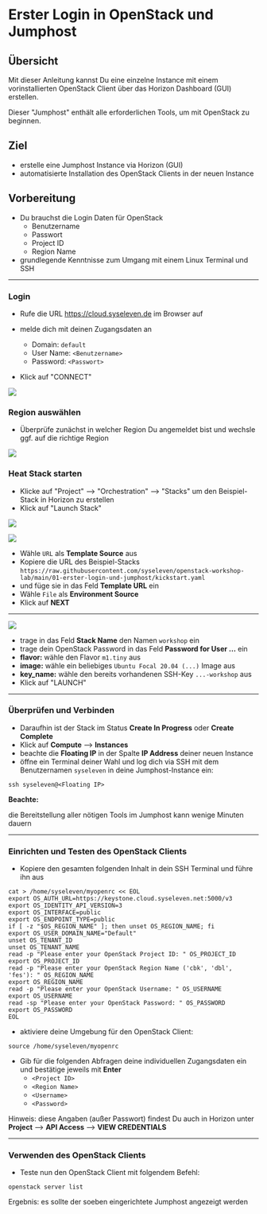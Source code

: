 # Erster Login in OpenStack und Jumphost

## Übersicht

Mit dieser Anleitung kannst Du eine einzelne Instance mit einem vorinstallierten 
OpenStack Client über das Horizon Dashboard (GUI) erstellen.

Dieser "Jumphost" enthält alle erforderlichen Tools, um mit OpenStack zu beginnen.

## Ziel

* erstelle eine Jumphost Instance via Horizon (GUI)
* automatisierte Installation des OpenStack Clients in der neuen Instance

## Vorbereitung

* Du brauchst die Login Daten für OpenStack
  * Benutzername
  * Passwort
  * Project ID
  * Region Name
* grundlegende Kenntnisse zum Umgang mit einem Linux Terminal und SSH

---

### Login

* Rufe die URL https://cloud.syseleven.de im Browser auf

* melde dich mit deinen Zugangsdaten an
  * Domain: `default`
  * User Name: `<Benutzername>`
  * Password: `<Passwort>`
* Klick auf "CONNECT"

![](images/01-login-window.png)

### Region auswählen

* Überprüfe zunächst in welcher Region Du angemeldet bist und wechsle ggf. auf die richtige Region

![](images/02-select-region.png)

### Heat Stack starten

* Klicke auf "Project" --> "Orchestration" --> "Stacks" um den Beispiel-Stack in Horizon zu erstellen
* Klick auf "Launch Stack"

![](images/03-orchestration-stacks.png)

![](images/04-select-stack-template.png)

* Wähle `URL` als **Template Source** aus
* Kopiere die URL des Beispiel-Stacks `https://raw.githubusercontent.com/syseleven/openstack-workshop-lab/main/01-erster-login-und-jumphost/kickstart.yaml`
* und füge sie in das Feld **Template URL** ein
* Wähle `File` als **Environment Source**
* Klick auf **NEXT**
---

![](images/05-launch-stack.png)

* trage in das Feld **Stack Name** den Namen `workshop` ein
* trage dein OpenStack Password in das Feld **Password for User ...** ein
* **flavor:** wähle den Flavor `m1.tiny` aus
* **image:** wähle ein beliebiges `Ubuntu Focal 20.04 (...)` Image aus
* **key_name:** wähle den bereits vorhandenen SSH-Key `...-workshop` aus
* Klick auf "LAUNCH"

---

### Überprüfen und Verbinden

* Daraufhin ist der Stack im Status **Create In Progress** oder **Create Complete**
* Klick auf **Compute** --> **Instances**
* beachte die **Floating IP** in der Spalte **IP Address** deiner neuen Instance
* öffne ein Terminal deiner Wahl und log dich via SSH mit dem Benutzernamen `syseleven` in deine Jumphost-Instance ein:

`ssh syseleven@<Floating IP>`

**Beachte:**

die Bereitstellung aller nötigen Tools im Jumphost kann wenige Minuten dauern

---

### Einrichten und Testen des OpenStack Clients

* Kopiere den gesamten folgenden Inhalt in dein SSH Terminal und führe ihn aus

```
cat > /home/syseleven/myopenrc << EOL
export OS_AUTH_URL=https://keystone.cloud.syseleven.net:5000/v3
export OS_IDENTITY_API_VERSION=3
export OS_INTERFACE=public
export OS_ENDPOINT_TYPE=public
if [ -z "$OS_REGION_NAME" ]; then unset OS_REGION_NAME; fi
export OS_USER_DOMAIN_NAME="Default"
unset OS_TENANT_ID
unset OS_TENANT_NAME
read -p "Please enter your OpenStack Project ID: " OS_PROJECT_ID
export OS_PROJECT_ID
read -p "Please enter your OpenStack Region Name ('cbk', 'dbl', 'fes'): " OS_REGION_NAME
export OS_REGION_NAME
read -p "Please enter your OpenStack Username: " OS_USERNAME
export OS_USERNAME
read -sp "Please enter your OpenStack Password: " OS_PASSWORD
export OS_PASSWORD
EOL
```

* aktiviere deine Umgebung für den OpenStack Client: 

`source /home/syseleven/myopenrc`

* Gib für die folgenden Abfragen deine individuellen Zugangsdaten ein und bestätige jeweils mit **Enter**
  * `<Project ID>`
  * `<Region Name>`
  * `<Username>`
  * `<Password>`

Hinweis: diese Angaben (außer Passwort) findest Du auch in Horizon unter 
**Project** --> **API Access** --> **VIEW CREDENTIALS**

---

### Verwenden des OpenStack Clients

* Teste nun den OpenStack Client mit folgendem Befehl:

`openstack server list`

Ergebnis: es sollte der soeben eingerichtete Jumphost angezeigt werden
